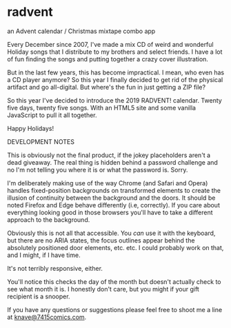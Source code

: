 # radvent
an Advent calendar / Christmas mixtape combo app

Every December since 2007, I've made a mix CD of weird and wonderful
Holiday songs that I distribute to my brothers and select friends. I
have a lot of fun finding the songs and putting together a crazy cover
illustration.

But in the last few years, this has become impractical. I mean, who
even has a CD player anymore? So this year I finally decided to get
rid of the physical artifact and go all-digital. But where's the fun
in just getting a ZIP file?

So this year I've decided to introduce the 2019 RADVENT!
calendar. Twenty five days, twenty five songs. With an HTML5 site and
some vanilla JavaScript to pull it all together.

Happy Holidays!

DEVELOPMENT NOTES

This is obviously not the final product, if the jokey placeholders
aren't a dead giveaway. The real thing is hidden behind a password
challenge and no I'm not telling you where it is or what the
password is. Sorry.

I'm deliberately making use of the way Chrome (and Safari and Opera)
handles fixed-position backgrounds on transformed elements to create
the illusion of continuity between the background and the doors. It
should be noted Firefox and Edge behave differently (i.e,
correctly). If you care about everything looking good in those
browsers you'll have to take a different approach to the background.

Obviously this is not all that accessible. You *can* use it with the
keyboard, but there are no ARIA states, the focus outlines appear
behind the absolutely positioned door elements, etc. etc. I could
probably work on that, and I might, if I have time.

It's not terribly responsive, either.

You'll notice this checks the day of the month but doesn't actually
check to see what month it is. I honestly don't care, but you might if
your gift recipient is a snooper.

If you have any questions or suggestions please feel free to shoot me
a line at knave@7415comics.com.
